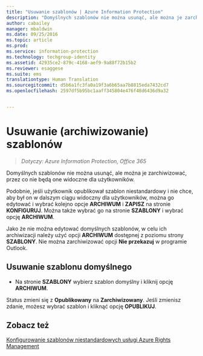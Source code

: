 ```yaml
---
title: "Usuwanie szablonów | Azure Information Protection"
description: "Domyślnych szablonów nie można usunąć, ale można je zarchiwizować, przez co nie będą one widoczne dla użytkowników."
author: cabailey
manager: mbaldwin
ms.date: 09/25/2016
ms.topic: article
ms.prod: 
ms.service: information-protection
ms.technology: techgroup-identity
ms.assetid: 42935ce2-879c-4168-aef9-9a88f72b15b2
ms.reviewer: esaggese
ms.suite: ems
translationtype: Human Translation
ms.sourcegitcommit: d5b6a1fc3fa0a19f3a6b65aa7b8815eda7432cd7
ms.openlocfilehash: 2597df5b95bc1aaff345804e476f48d6436d9a32


---
```



# Usuwanie (archiwizowanie) szablonów

>*Dotyczy: Azure Information Protection, Office 365*

Domyślnych szablonów nie można usunąć, ale można je zarchiwizować, przez co nie będą one widoczne dla użytkowników.

Podobnie, jeśli użytkownik opublikował szablon niestandardowy i nie chce, aby był on w dalszym ciągu widoczny dla użytkowników, można go edytować i wybrać kolejno opcje **ARCHIWUM** i **ZAPISZ** na stronie **KONFIGURUJ**. Można także wybrać go na stronie **SZABLONY** i wybrać opcję **ARCHIWUM**.

Jako że nie można edytować domyślnych szablonów, w celu ich archiwizacji należy użyć opcji **ARCHIWUM** dostępnej z poziomu strony **SZABLONY**. Nie można zarchiwizować opcji **Nie przekazuj** w programie Outlook.

## Usuwanie szablonu domyślnego

-   Na stronie **SZABLONY** wybierz szablon domyślny i kliknij opcję **ARCHIWUM**.

Status zmieni się z **Opublikowany** na **Zarchiwizowany**. Jeśli zmienisz zdanie, możesz wybrać szablon i kliknąć opcję **OPUBLIKUJ**.



## Zobacz też
[Konfigurowanie szablonów niestandardowych usługi Azure Rights Management](configure-custom-templates.md)


<!--HONumber=Sep16_HO4-->


